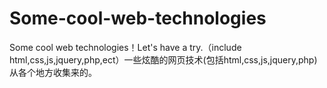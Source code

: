 # Some-cool-web-technologies
Some cool web technologies！Let's have a try.（include html,css,js,jquery,php,ect）一些炫酷的网页技术(包括html,css,js,jquery,php)
从各个地方收集来的。
